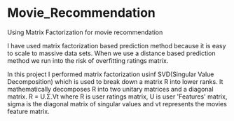 # Movie_Recommendation
Using Matrix Factorization for movie recommendation

I have used matrix factorization based prediction method because it is easy to scale to massive data sets. When we use a distance based prediction method we run into the risk of overfitting ratings matrix. 

In this project I performed matrix factorization usinf SVD(Singular Value Decomposition) which is used to break down a matrix R into lower ranks. It mathematically decomposes R into two unitary matrices and a diagonal matrix. R = U.Σ.Vt where R is user ratings matrix, U is user 'Features' matrix, sigma is the diagonal matrix of singular values and vt represents the movies feature matrix.